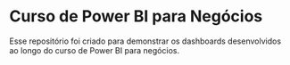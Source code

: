# Curso de Power BI para Negócios

Esse repositório foi criado para demonstrar os dashboards desenvolvidos ao longo do curso de Power BI para negócios.

